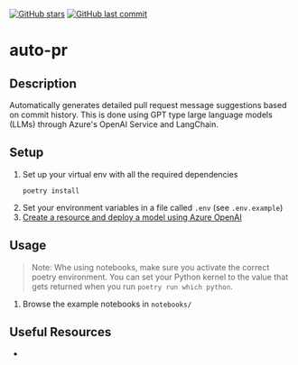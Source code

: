 [![GitHub stars](https://img.shields.io/github/stars/ruankie/auto-pr)](https://github.com/ruankie/auto-pr/stargazers)
[![GitHub last commit](https://img.shields.io/github/last-commit/ruankie/auto-pr)](https://github.com/ruankie/auto-pr/commits/main)

# auto-pr

## Description

Automatically generates detailed pull request message suggestions based on commit history. This is done using GPT type large language models (LLMs) through Azure's OpenAI Service and LangChain.

## Setup
1. Set up your virtual env with all the required dependencies
    ```shell
    poetry install
    ```
2. Set your environment variables in a file called `.env` (see `.env.example`)
3. [Create a resource and deploy a model using Azure OpenAI](https://learn.microsoft.com/en-us/azure/cognitive-services/openai/how-to/create-resource?pivots=web-portal)

## Usage

> Note: Whe using notebooks, make sure you activate the correct poetry environment. You can set your Python kernel to the value that gets returned when you run `poetry run which python`.

1. Browse the example notebooks in `notebooks/`

## Useful Resources
- 